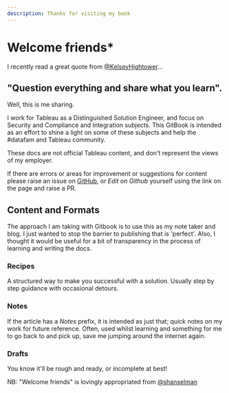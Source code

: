 ```yaml
---
description: Thanks for visiting my book
---
```


# Welcome friends\*

I recently read a great quote from [@KelseyHightower](https://twitter.com/kelseyhightower/status/1343116529664069634)...

## "Question everything and share what you learn".

Well, this is me sharing.

I work for Tableau as a Distinguished Solution Engineer, and focus on Security and Compliance and Integration subjects. This GitBook is intended as an effort to shine a light on some of these subjects and help the \#datafam and Tableau community.

These docs are not official Tableau content, and don't represent the views of my employer.

If there are errors or areas for improvement or suggestions for content please raise an issue on [GitHub](https://github.com/johnthompson365/gitbook-tableau), or _Edit on Github_ yourself using the link on the page and raise a PR.

## Content and Formats

The approach I am taking with Gitbook is to use this as my note taker and blog. I just wanted to stop the barrier to publishing that is 'perfect'. Also, I thought it would be useful for a bit of transparency in the process of learning and writing the docs.

### Recipes

A structured way to make you successful with a solution. Usually step by step guidance with occasional detours.

### Notes

If the article has a _Notes_ prefix, it is intended as just that; quick notes on my work for future reference. Often, used whilst learning and something for me to go back to and pick up, save me jumping around the internet again.

### Drafts

You know it'll be rough and ready, or incomplete at best!

NB: "Welcome friends" is lovingly appropriated from [@shanselman](https://twitter.com/shanselman)

